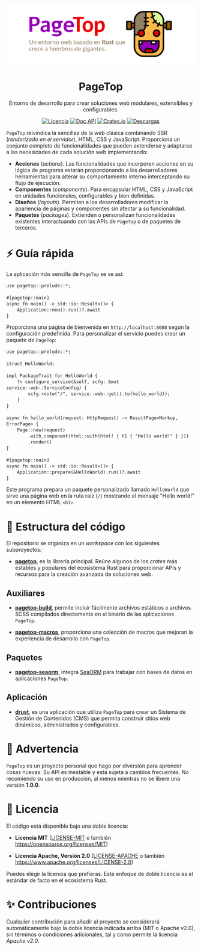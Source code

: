 <div align="center">

<img src="https://raw.githubusercontent.com/manuelcillero/pagetop/main/tools/banner.png" />

<h1>PageTop</h1>

<p>Entorno de desarrollo para crear soluciones web modulares, extensibles y configurables.</p>

[![Licencia](https://img.shields.io/badge/license-MIT%2FApache-blue.svg?label=Licencia&style=for-the-badge)](#-license)
[![Doc API](https://img.shields.io/docsrs/pagetop?label=Doc%20API&style=for-the-badge&logo=Docs.rs)](https://docs.rs/pagetop)
[![Crates.io](https://img.shields.io/crates/v/pagetop.svg?style=for-the-badge&logo=ipfs)](https://crates.io/crates/pagetop)
[![Descargas](https://img.shields.io/crates/d/pagetop.svg?label=Descargas&style=for-the-badge&logo=transmission)](https://crates.io/crates/pagetop)

</div>

`PageTop` reivindica la sencillez de la web clásica combinando SSR (*renderizado en el servidor*),
HTML, CSS y JavaScript. Proporciona un conjunto completo de funcionalidades que pueden extenderse y
adaptarse a las necesidades de cada solución web implementando:

  * **Acciones** (*actions*). Las funcionalidades que incorporen acciones en su lógica de programa
    estarán proporcionando a los desarrolladores herramientas para alterar su comportamiento interno
    interceptando su flujo de ejecución.
  * **Componentes** (*components*). Para encapsular HTML, CSS y JavaScript en unidades funcionales,
    configurables y bien definidas.
  * **Diseños** (*layouts*). Permiten a los desarrolladores modificar la apariencia de páginas y
    componentes sin afectar a su funcionalidad.
  * **Paquetes** (*packages*). Extienden o personalizan funcionalidades existentes interactuando con
    las APIs de `PageTop` o de paquetes de terceros.


# ⚡️ Guía rápida

La aplicación más sencilla de `PageTop` se ve así:

```rust#ignore
use pagetop::prelude::*;

#[pagetop::main]
async fn main() -> std::io::Result<()> {
    Application::new().run()?.await
}
```

Proporciona una página de bienvenida en `http://localhost:8088` según la configuración predefinida.
Para personalizar el servicio puedes crear un paquete de `PageTop`:

```rust#ignore
use pagetop::prelude::*;

struct HelloWorld;

impl PackageTrait for HelloWorld {
    fn configure_service(&self, scfg: &mut service::web::ServiceConfig) {
        scfg.route("/", service::web::get().to(hello_world));
    }
}

async fn hello_world(request: HttpRequest) -> ResultPage<Markup, ErrorPage> {
    Page::new(request)
        .with_component(Html::with(html! { h1 { "Hello world!" } }))
        .render()
}

#[pagetop::main]
async fn main() -> std::io::Result<()> {
    Application::prepare(&HelloWorld).run()?.await
}
```

Este programa prepara un paquete personalizado llamado `HelloWorld` que sirve una página web en la
ruta raíz (`/`) mostrando el mensaje "Hello world!" en un elemento HTML `<h1>`.


# 📂 Estructura del código

El repositorio se organiza en un *workspace* con los siguientes subproyectos:

  * **[pagetop](https://github.com/manuelcillero/pagetop/tree/latest/pagetop)**, es la librería
    principal. Reúne algunos de los *crates* más estables y populares del ecosistema Rust para
    proporcionar APIs y recursos para la creación avanzada de soluciones web.

## Auxiliares

  * **[pagetop-build](https://github.com/manuelcillero/pagetop/tree/latest/helpers/pagetop-build)**,
    permite incluir fácilmente archivos estáticos o archivos SCSS compilados directamente en el
    binario de las aplicaciones `PageTop`.

  * **[pagetop-macros](https://github.com/manuelcillero/pagetop/tree/latest/helpers/pagetop-macros)**,
    proporciona una colección de macros que mejoran la experiencia de desarrollo con `PageTop`.

## Paquetes

  * **[pagetop-seaorm](https://github.com/manuelcillero/pagetop/tree/latest/packages/pagetop-seaorm)**,
    integra [SeaORM](https://www.sea-ql.org/SeaORM) para trabajar con bases de datos en aplicaciones
    `PageTop`.

## Aplicación

  * **[drust](https://github.com/manuelcillero/pagetop/tree/latest/drust)**, es una aplicación que
    utiliza `PageTop` para crear un Sistema de Gestión de Contenidos (CMS) que permita construir
    sitios web dinámicos, administrados y configurables.


# 🚧 Advertencia

`PageTop` es un proyecto personal que hago por diversión para aprender cosas nuevas. Su API es
inestable y está sujeta a cambios frecuentes. No recomiendo su uso en producción, al menos mientras
no se libere una versión **1.0.0**.


# 📜 Licencia

El código está disponible bajo una doble licencia:

  * **Licencia MIT**
    ([LICENSE-MIT](LICENSE-MIT) o también https://opensource.org/licenses/MIT)

  * **Licencia Apache, Versión 2.0**
    ([LICENSE-APACHE](LICENSE-APACHE) o también https://www.apache.org/licenses/LICENSE-2.0)

Puedes elegir la licencia que prefieras. Este enfoque de doble licencia es el estándar de facto en
el ecosistema Rust.


# ✨ Contribuciones

Cualquier contribución para añadir al proyecto se considerará automáticamente bajo la doble licencia
indicada arriba (MIT o Apache v2.0), sin términos o condiciones adicionales, tal y como permite la
licencia *Apache v2.0*.
